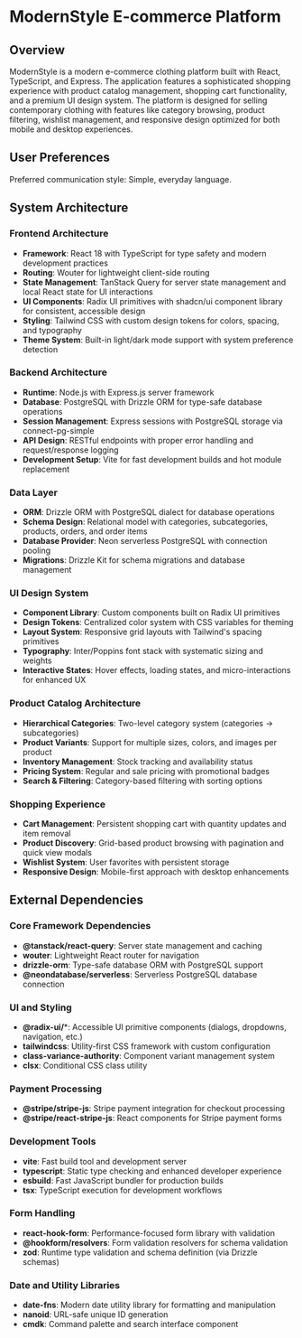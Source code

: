 # ModernStyle E-commerce Platform

## Overview

ModernStyle is a modern e-commerce clothing platform built with React, TypeScript, and Express. The application features a sophisticated shopping experience with product catalog management, shopping cart functionality, and a premium UI design system. The platform is designed for selling contemporary clothing with features like category browsing, product filtering, wishlist management, and responsive design optimized for both mobile and desktop experiences.

## User Preferences

Preferred communication style: Simple, everyday language.

## System Architecture

### Frontend Architecture
- **Framework**: React 18 with TypeScript for type safety and modern development practices
- **Routing**: Wouter for lightweight client-side routing
- **State Management**: TanStack Query for server state management and local React state for UI interactions
- **UI Components**: Radix UI primitives with shadcn/ui component library for consistent, accessible design
- **Styling**: Tailwind CSS with custom design tokens for colors, spacing, and typography
- **Theme System**: Built-in light/dark mode support with system preference detection

### Backend Architecture
- **Runtime**: Node.js with Express.js server framework
- **Database**: PostgreSQL with Drizzle ORM for type-safe database operations
- **Session Management**: Express sessions with PostgreSQL storage via connect-pg-simple
- **API Design**: RESTful endpoints with proper error handling and request/response logging
- **Development Setup**: Vite for fast development builds and hot module replacement

### Data Layer
- **ORM**: Drizzle ORM with PostgreSQL dialect for database operations
- **Schema Design**: Relational model with categories, subcategories, products, orders, and order items
- **Database Provider**: Neon serverless PostgreSQL with connection pooling
- **Migrations**: Drizzle Kit for schema migrations and database management

### UI Design System
- **Component Library**: Custom components built on Radix UI primitives
- **Design Tokens**: Centralized color system with CSS variables for theming
- **Layout System**: Responsive grid layouts with Tailwind's spacing primitives
- **Typography**: Inter/Poppins font stack with systematic sizing and weights
- **Interactive States**: Hover effects, loading states, and micro-interactions for enhanced UX

### Product Catalog Architecture
- **Hierarchical Categories**: Two-level category system (categories → subcategories)
- **Product Variants**: Support for multiple sizes, colors, and images per product
- **Inventory Management**: Stock tracking and availability status
- **Pricing System**: Regular and sale pricing with promotional badges
- **Search & Filtering**: Category-based filtering with sorting options

### Shopping Experience
- **Cart Management**: Persistent shopping cart with quantity updates and item removal
- **Product Discovery**: Grid-based product browsing with pagination and quick view modals
- **Wishlist System**: User favorites with persistent storage
- **Responsive Design**: Mobile-first approach with desktop enhancements

## External Dependencies

### Core Framework Dependencies
- **@tanstack/react-query**: Server state management and caching
- **wouter**: Lightweight React router for navigation
- **drizzle-orm**: Type-safe database ORM with PostgreSQL support
- **@neondatabase/serverless**: Serverless PostgreSQL database connection

### UI and Styling
- **@radix-ui/***: Accessible UI primitive components (dialogs, dropdowns, navigation, etc.)
- **tailwindcss**: Utility-first CSS framework with custom configuration
- **class-variance-authority**: Component variant management system
- **clsx**: Conditional CSS class utility

### Payment Processing
- **@stripe/stripe-js**: Stripe payment integration for checkout processing
- **@stripe/react-stripe-js**: React components for Stripe payment forms

### Development Tools
- **vite**: Fast build tool and development server
- **typescript**: Static type checking and enhanced developer experience
- **esbuild**: Fast JavaScript bundler for production builds
- **tsx**: TypeScript execution for development workflows

### Form Handling
- **react-hook-form**: Performance-focused form library with validation
- **@hookform/resolvers**: Form validation resolvers for schema validation
- **zod**: Runtime type validation and schema definition (via Drizzle schemas)

### Date and Utility Libraries
- **date-fns**: Modern date utility library for formatting and manipulation
- **nanoid**: URL-safe unique ID generation
- **cmdk**: Command palette and search interface component
